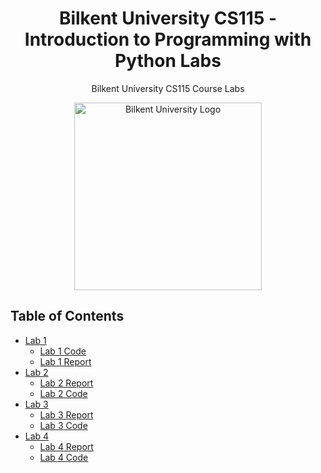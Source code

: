 <h1 align="center">Bilkent University CS115 - Introduction to Programming with Python Labs</h1>

<p align="center">Bilkent University CS115 Course Labs</p>

<p align="center">
  <img src="https://github.com/tarhanefe/bilkent-cs115-labs/assets/73281981/353e59fa-4cf5-4be5-b62f-afa383f3fdcd" alt="Bilkent University Logo" width = "300" />
</p>

## Table of Contents

- [Lab 1](#lab-1)
  - [Lab 1 Code]([./path/to/lab1/report.md](https://github.com/tarhanefe/bilkent-cs115-labs/blob/60495737d60f6bc55ee6d6e8a5004096ce48fd10/Lablar/Lab%201/Efe%20Tarhan-CS115%20Lab%201.zip))
  - [Lab 1 Report](./path/to/lab1/code)
- [Lab 2](#lab-2)
  - [Lab 2 Report](./path/to/lab2/report.md)
  - [Lab 2 Code](./path/to/lab2/code)
- [Lab 3](#lab-3)
  - [Lab 3 Report](./path/to/lab3/report.md)
  - [Lab 3 Code](./path/to/lab3/code)
- [Lab 4](#lab-4)
  - [Lab 4 Report](./path/to/lab4/report.md)
  - [Lab 4 Code](./path/to/lab4/code)
